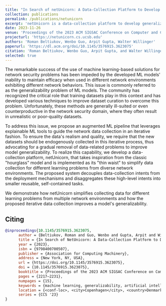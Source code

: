 ```yaml
---
title: "In Search of netUnicorn: A Data-Collection Platform to Develop Generalizable ML Models for Network Security Problems"
collection: publications
permalink: /publications/netunicorn
excerpt: 'netUnicorn is a data-collection platform to develop generalizable ML models for network security problems.'
date: 2023-11-26
venue: 'Proceedings of the 2023 ACM SIGSAC Conference on Computer and Communications Security (CCS ’23)'
projecturl: 'https://netunicorn.cs.ucsb.edu'
authors: 'Roman Beltiukov, Wenbo Guo, Arpit Gupta, Walter Willinger'
paperurl: 'https://dl.acm.org/doi/10.1145/3576915.3623075'
citation: 'Roman Beltiukov, Wenbo Guo, Arpit Gupta, and Walter Willinger. 2023. In Search of netUnicorn: A Data-Collection Platform to Develop Generalizable ML Models for Network Security Problems: https://netunicorn.cs.ucsb.edu. In Proceedings of the 2023 ACM SIGSAC Conference on Computer and Communications Security (CCS ’23), November 26–30, 2023, Copenhagen, Denmark. ACM, New York, NY, USA,  https://doi.org/10.1145/3576915.3623075'
selected: true
---
```

The remarkable success of the use of machine learning-based solutions for network security problems has been impeded by the developed ML models' inability to maintain efficacy when used in different network environments exhibiting different network behaviors. This issue is commonly referred to as the generalizability problem of ML models. The community has recognized the critical role that training datasets play in this context and has developed various techniques to improve dataset curation to overcome this problem. Unfortunately, these methods are generally ill-suited or even counterproductive in the network security domain, where they often result in unrealistic or poor-quality datasets.

To address this issue, we propose an augmented ML pipeline that leverages explainable ML tools to guide the network data collection in an iterative fashion. To ensure the data's realism and quality, we require that the new datasets should be endogenously collected in this iterative process, thus advocating for a gradual removal of data-related problems to improve model generalizability. To realize this capability, we develop a data-collection platform, netUnicorn, that takes inspiration from the classic "hourglass" model and is implemented as its "thin waist" to simplify data collection for different learning problems from diverse network environments. The proposed system decouples data-collection intents from the deployment mechanisms and disaggregates these high-level intents into smaller reusable, self-contained tasks.

We demonstrate how netUnicorn simplifies collecting data for different learning problems from multiple network environments and how the proposed iterative data collection improves a model's generalizability.

## Citing

```bibtex
@inproceedings{10.1145/3576915.3623075,
      author = {Beltiukov, Roman and Guo, Wenbo and Gupta, Arpit and Willinger, Walter},
      title = {In Search of NetUnicorn: A Data-Collection Platform to Develop Generalizable ML Models for Network Security Problems},
      year = {2023},
      isbn = {9798400700507},
      publisher = {Association for Computing Machinery},
      address = {New York, NY, USA},
      url = {https://doi.org/10.1145/3576915.3623075},
      doi = {10.1145/3576915.3623075},
      booktitle = {Proceedings of the 2023 ACM SIGSAC Conference on Computer and Communications Security},
      pages = {2217–2231},
      numpages = {15},
      keywords = {machine learning, generalizability, artificial intelligence, network security, data collection},
      location = {<conf-loc>, <city>Copenhagen</city>, <country>Denmark</country>, </conf-loc>},
      series = {CCS '23}
}
```
